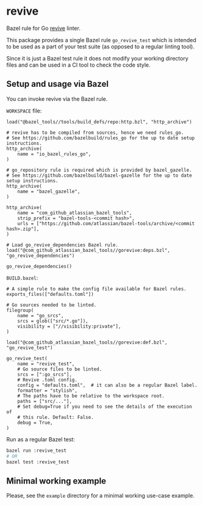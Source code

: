 # revive

Bazel rule for Go [revive](https://github.com/mgechev/revive)
linter.

This package provides a single Bazel rule `go_revive_test` which is
intended to be used as a part of your test suite (as opposed to a
regular linting tool).

Since it is just a Bazel test rule it does not modify your working
directory files and can be used in a CI tool to check the code style.

## Setup and usage via Bazel

You can invoke revive via the Bazel rule.

`WORKSPACE` file:
```bzl
load("@bazel_tools//tools/build_defs/repo:http.bzl", "http_archive")

# revive has to be compiled from sources, hence we need rules_go.
# See https://github.com/bazelbuild/rules_go for the up to date setup instructions.
http_archive(
    name = "io_bazel_rules_go",
)

# go_repository rule is required which is provided by bazel_gazelle.
# See https://github.com/bazelbuild/bazel-gazelle for the up to date setup instructions.
http_archive(
    name = "bazel_gazelle",
)

http_archive(
    name = "com_github_atlassian_bazel_tools",
    strip_prefix = "bazel-tools-<commit hash>",
    urls = ["https://github.com/atlassian/bazel-tools/archive/<commit hash>.zip"],
)

# Load go_revive_dependencies Bazel rule.
load("@com_github_atlassian_bazel_tools//gorevive:deps.bzl", "go_revive_dependencies")

go_revive_dependencies()
```

`BUILD.bazel`:
```bzl
# A simple rule to make the config file available for Bazel rules.
exports_files(["defaults.toml"])

# Go sources needed to be linted.
filegroup(
    name = "go_srcs",
    srcs = glob(["src/*.go"]),
    visibility = ["//visibility:private"],
)

load("@com_github_atlassian_bazel_tools//gorevive:def.bzl", "go_revive_test")

go_revive_test(
    name = "revive_test",
    # Go source files to be linted.
    srcs = [":go_srcs"],
    # Revive .toml config.
    config = "defaults.toml",  # it can also be a regular Bazel label.
    formatter = "stylish",
    # The paths have to be relative to the workspace root.
    paths = ["src/..."],
    # Set debug=True if you need to see the details of the execution of
    # this rule. Default: False.
    debug = True,
)
```

Run as a regular Bazel test:

```bash
bazel run :revive_test
# OR
bazel test :revive_test
```

## Minimal working example

Please, see the `example` directory for a minimal working use-case
example.
